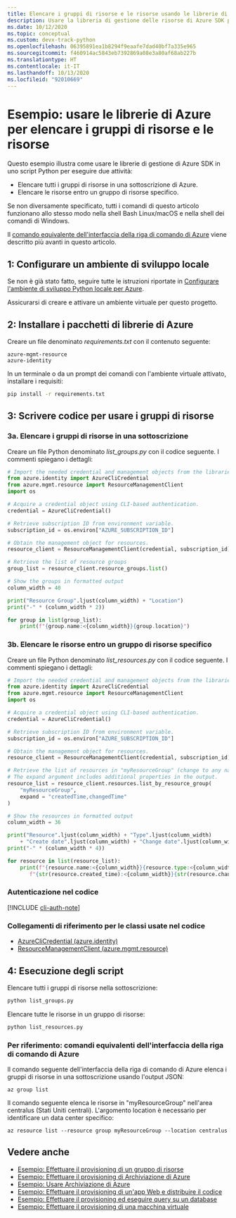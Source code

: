 ```yaml
---
title: Elencare i gruppi di risorse e le risorse usando le librerie di Azure per Python
description: Usare la libreria di gestione delle risorse di Azure SDK per Python per elencare i gruppi di risorse e le risorse in un gruppo.
ms.date: 10/12/2020
ms.topic: conceptual
ms.custom: devx-track-python
ms.openlocfilehash: 06395891ea1b8294f9eaafe7dad40bf7a335e965
ms.sourcegitcommit: f460914ac5843eb7392869a08e3a80af68ab227b
ms.translationtype: HT
ms.contentlocale: it-IT
ms.lasthandoff: 10/13/2020
ms.locfileid: "92010669"
---
```

# <a name="example-use-the-azure-libraries-to-list-resource-groups-and-resources"></a>Esempio: usare le librerie di Azure per elencare i gruppi di risorse e le risorse

Questo esempio illustra come usare le librerie di gestione di Azure SDK in uno script Python per eseguire due attività:

- Elencare tutti i gruppi di risorse in una sottoscrizione di Azure.
- Elencare le risorse entro un gruppo di risorse specifico.
 
Se non diversamente specificato, tutti i comandi di questo articolo funzionano allo stesso modo nella shell Bash Linux/macOS e nella shell dei comandi di Windows.

Il [comando equivalente dell'interfaccia della riga di comando di Azure](#for-reference-equivalent-azure-cli-commands) viene descritto più avanti in questo articolo.

## <a name="1-set-up-your-local-development-environment"></a>1: Configurare un ambiente di sviluppo locale

Se non è già stato fatto, seguire tutte le istruzioni riportate in [Configurare l'ambiente di sviluppo Python locale per Azure](configure-local-development-environment.md).

Assicurarsi di creare e attivare un ambiente virtuale per questo progetto.

## <a name="2-install-the-azure-library-packages"></a>2: Installare i pacchetti di librerie di Azure

Creare un file denominato *requirements.txt* con il contenuto seguente:

```text
azure-mgmt-resource
azure-identity
```

In un terminale o da un prompt dei comandi con l'ambiente virtuale attivato, installare i requisiti:

```cmd
pip install -r requirements.txt
```

## <a name="3-write-code-to-work-with-resource-groups"></a>3: Scrivere codice per usare i gruppi di risorse

### <a name="3a-list-resource-groups-in-a-subscription"></a>3a. Elencare i gruppi di risorse in una sottoscrizione

Creare un file Python denominato *list_groups.py* con il codice seguente. I commenti spiegano i dettagli:

```python
# Import the needed credential and management objects from the libraries.
from azure.identity import AzureCliCredential
from azure.mgmt.resource import ResourceManagementClient
import os

# Acquire a credential object using CLI-based authentication.
credential = AzureCliCredential()

# Retrieve subscription ID from environment variable.
subscription_id = os.environ["AZURE_SUBSCRIPTION_ID"]

# Obtain the management object for resources.
resource_client = ResourceManagementClient(credential, subscription_id)

# Retrieve the list of resource groups
group_list = resource_client.resource_groups.list()

# Show the groups in formatted output
column_width = 40

print("Resource Group".ljust(column_width) + "Location")
print("-" * (column_width * 2))

for group in list(group_list):
    print(f"{group.name:<{column_width}}{group.location}")
```

### <a name="3b-list-resources-within-a-specific-resource-group"></a>3b. Elencare le risorse entro un gruppo di risorse specifico

Creare un file Python denominato *list_resources.py* con il codice seguente. I commenti spiegano i dettagli:

```python
# Import the needed credential and management objects from the libraries.
from azure.identity import AzureCliCredential
from azure.mgmt.resource import ResourceManagementClient
import os

# Acquire a credential object using CLI-based authentication.
credential = AzureCliCredential()

# Retrieve subscription ID from environment variable.
subscription_id = os.environ["AZURE_SUBSCRIPTION_ID"]

# Obtain the management object for resources.
resource_client = ResourceManagementClient(credential, subscription_id)

# Retrieve the list of resources in "myResourceGroup" (change to any name desired).
# The expand argument includes additional properties in the output.
resource_list = resource_client.resources.list_by_resource_group(
    "myResourceGroup",
    expand = "createdTime,changedTime"
)

# Show the resources in formatted output
column_width = 36

print("Resource".ljust(column_width) + "Type".ljust(column_width)
    + "Create date".ljust(column_width) + "Change date".ljust(column_width))
print("-" * (column_width * 4))

for resource in list(resource_list):
    print(f"{resource.name:<{column_width}}{resource.type:<{column_width}}"
       f"{str(resource.created_time):<{column_width}}{str(resource.changed_time):<{column_width}}")
```

### <a name="authentication-in-the-code"></a>Autenticazione nel codice

[!INCLUDE [cli-auth-note](includes/cli-auth-note.md)]

### <a name="reference-links-for-classes-used-in-the-code"></a>Collegamenti di riferimento per le classi usate nel codice

- [AzureCliCredential (azure.identity)](/python/api/azure-identity/azure.identity.azureclicredential)
- [ResourceManagementClient (azure.mgmt.resource)](/python/api/azure-mgmt-resource/azure.mgmt.resource.resourcemanagementclient)

## <a name="4-run-the-scripts"></a>4: Esecuzione degli script

Elencare tutti i gruppi di risorse nella sottoscrizione:

```cmd
python list_groups.py
```

Elencare tutte le risorse in un gruppo di risorse:

```cmd
python list_resources.py
```

### <a name="for-reference-equivalent-azure-cli-commands"></a>Per riferimento: comandi equivalenti dell'interfaccia della riga di comando di Azure

Il comando seguente dell'interfaccia della riga di comando di Azure elenca i gruppi di risorse in una sottoscrizione usando l'output JSON:

```azurecli
az group list
```

Il comando seguente elenca le risorse in "myResourceGroup" nell'area centralus (Stati Uniti centrali). L'argomento location è necessario per identificare un data center specifico:

```azurecli
az resource list --resource group myResourceGroup --location centralus
```

## <a name="see-also"></a>Vedere anche

- [Esempio: Effettuare il provisioning di un gruppo di risorse](azure-sdk-example-resource-group.md)
- [Esempio: Effettuare il provisioning di Archiviazione di Azure](azure-sdk-example-storage.md)
- [Esempio: Usare Archiviazione di Azure](azure-sdk-example-storage-use.md)
- [Esempio: Effettuare il provisioning di un'app Web e distribuire il codice](azure-sdk-example-web-app.md)
- [Esempio: Effettuare il provisioning ed eseguire query su un database](azure-sdk-example-database.md)
- [Esempio: Effettuare il provisioning di una macchina virtuale](azure-sdk-example-virtual-machines.md)
